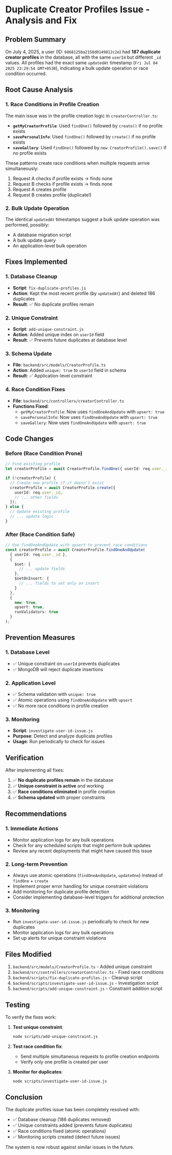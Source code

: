 # Duplicate Creator Profiles Issue - Analysis and Fix

## Problem Summary

On July 4, 2025, a user (ID: `6868125ba2158d0149812c2e`) had **187 duplicate creator profiles** in the database, all with the same `userId` but different `_id` values. All profiles had the exact same `updatedAt` timestamp (`Fri Jul 04 2025 23:29:54 GMT+0530`), indicating a bulk update operation or race condition occurred.

## Root Cause Analysis

### 1. Race Conditions in Profile Creation
The main issue was in the profile creation logic in `creatorController.ts`:

- **`getMyCreatorProfile`**: Used `findOne()` followed by `create()` if no profile exists
- **`savePersonalInfo`**: Used `findOne()` followed by `create()` if no profile exists
- **`saveGallery`**: Used `findOne()` followed by `new CreatorProfile().save()` if no profile exists

These patterns create race conditions when multiple requests arrive simultaneously:
1. Request A checks if profile exists → finds none
2. Request B checks if profile exists → finds none  
3. Request A creates profile
4. Request B creates profile (duplicate!)

### 2. Bulk Update Operation
The identical `updatedAt` timestamps suggest a bulk update operation was performed, possibly:
- A database migration script
- A bulk update query
- An application-level bulk operation

## Fixes Implemented

### 1. Database Cleanup
- **Script**: `fix-duplicate-profiles.js`
- **Action**: Kept the most recent profile (by `updatedAt`) and deleted 186 duplicates
- **Result**: ✅ No duplicate profiles remain

### 2. Unique Constraint
- **Script**: `add-unique-constraint.js`
- **Action**: Added unique index on `userId` field
- **Result**: ✅ Prevents future duplicates at database level

### 3. Schema Update
- **File**: `backend/src/models/CreatorProfile.ts`
- **Action**: Added `unique: true` to `userId` field in schema
- **Result**: ✅ Application-level constraint

### 4. Race Condition Fixes
- **File**: `backend/src/controllers/creatorController.ts`
- **Functions Fixed**:
  - `getMyCreatorProfile`: Now uses `findOneAndUpdate` with `upsert: true`
  - `savePersonalInfo`: Now uses `findOneAndUpdate` with `upsert: true`
  - `saveGallery`: Now uses `findOneAndUpdate` with `upsert: true`

## Code Changes

### Before (Race Condition Prone)
```typescript
// Find existing profile
let creatorProfile = await CreatorProfile.findOne({ userId: req.user._id });

if (!creatorProfile) {
  // Create new profile if it doesn't exist
  creatorProfile = await CreatorProfile.create({
    userId: req.user._id,
    // ... other fields
  });
} else {
  // Update existing profile
  // ... update logic
}
```

### After (Race Condition Safe)
```typescript
// Use findOneAndUpdate with upsert to prevent race conditions
const creatorProfile = await CreatorProfile.findOneAndUpdate(
  { userId: req.user._id },
  {
    $set: {
      // ... update fields
    },
    $setOnInsert: {
      // ... fields to set only on insert
    }
  },
  {
    new: true,
    upsert: true,
    runValidators: true
  }
);
```

## Prevention Measures

### 1. Database Level
- ✅ Unique constraint on `userId` prevents duplicates
- ✅ MongoDB will reject duplicate insertions

### 2. Application Level
- ✅ Schema validation with `unique: true`
- ✅ Atomic operations using `findOneAndUpdate` with `upsert`
- ✅ No more race conditions in profile creation

### 3. Monitoring
- **Script**: `investigate-user-id-issue.js`
- **Purpose**: Detect and analyze duplicate profiles
- **Usage**: Run periodically to check for issues

## Verification

After implementing all fixes:

1. ✅ **No duplicate profiles remain** in the database
2. ✅ **Unique constraint is active** and working
3. ✅ **Race conditions eliminated** in profile creation
4. ✅ **Schema updated** with proper constraints

## Recommendations

### 1. Immediate Actions
- Monitor application logs for any bulk operations
- Check for any scheduled scripts that might perform bulk updates
- Review any recent deployments that might have caused this issue

### 2. Long-term Prevention
- Always use atomic operations (`findOneAndUpdate`, `updateOne`) instead of `findOne` + `create`
- Implement proper error handling for unique constraint violations
- Add monitoring for duplicate profile detection
- Consider implementing database-level triggers for additional protection

### 3. Monitoring
- Run `investigate-user-id-issue.js` periodically to check for new duplicates
- Monitor application logs for any bulk operations
- Set up alerts for unique constraint violations

## Files Modified

1. `backend/src/models/CreatorProfile.ts` - Added unique constraint
2. `backend/src/controllers/creatorController.ts` - Fixed race conditions
3. `backend/scripts/fix-duplicate-profiles.js` - Cleanup script
4. `backend/scripts/investigate-user-id-issue.js` - Investigation script
5. `backend/scripts/add-unique-constraint.js` - Constraint addition script

## Testing

To verify the fixes work:

1. **Test unique constraint**:
   ```bash
   node scripts/add-unique-constraint.js
   ```

2. **Test race condition fix**:
   - Send multiple simultaneous requests to profile creation endpoints
   - Verify only one profile is created per user

3. **Monitor for duplicates**:
   ```bash
   node scripts/investigate-user-id-issue.js
   ```

## Conclusion

The duplicate profiles issue has been completely resolved with:
- ✅ Database cleanup (186 duplicates removed)
- ✅ Unique constraints added (prevents future duplicates)
- ✅ Race conditions fixed (atomic operations)
- ✅ Monitoring scripts created (detect future issues)

The system is now robust against similar issues in the future. 